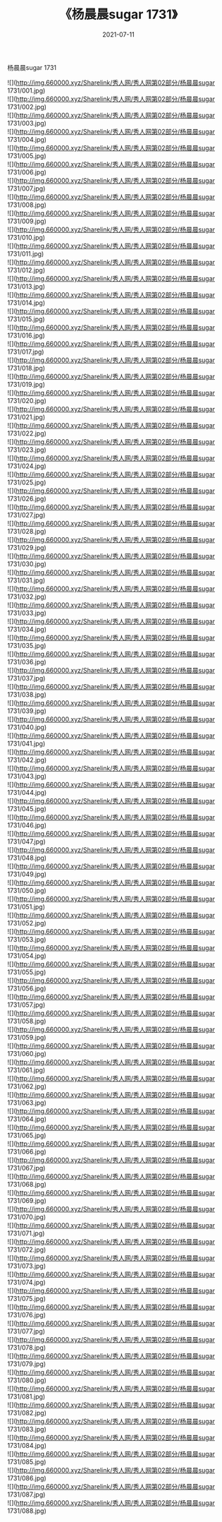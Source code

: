 ﻿---
layout: post
title:  《杨晨晨sugar 1731》
date:   2021-07-11
img: http://img.660000.xyz/Sharelink/秀人网/秀人网第02部分/杨晨晨sugar 1731/000.jpg
categories: [美女, 清纯, 唯美]
---

杨晨晨sugar 1731

  ![](http://img.660000.xyz/Sharelink/秀人网/秀人网第02部分/杨晨晨sugar 1731/001.jpg) <br> ![](http://img.660000.xyz/Sharelink/秀人网/秀人网第02部分/杨晨晨sugar 1731/002.jpg) <br> ![](http://img.660000.xyz/Sharelink/秀人网/秀人网第02部分/杨晨晨sugar 1731/003.jpg) <br> ![](http://img.660000.xyz/Sharelink/秀人网/秀人网第02部分/杨晨晨sugar 1731/004.jpg) <br> ![](http://img.660000.xyz/Sharelink/秀人网/秀人网第02部分/杨晨晨sugar 1731/005.jpg) <br> ![](http://img.660000.xyz/Sharelink/秀人网/秀人网第02部分/杨晨晨sugar 1731/006.jpg) <br> ![](http://img.660000.xyz/Sharelink/秀人网/秀人网第02部分/杨晨晨sugar 1731/007.jpg) <br> ![](http://img.660000.xyz/Sharelink/秀人网/秀人网第02部分/杨晨晨sugar 1731/008.jpg) <br> ![](http://img.660000.xyz/Sharelink/秀人网/秀人网第02部分/杨晨晨sugar 1731/009.jpg) <br> ![](http://img.660000.xyz/Sharelink/秀人网/秀人网第02部分/杨晨晨sugar 1731/010.jpg) <br> ![](http://img.660000.xyz/Sharelink/秀人网/秀人网第02部分/杨晨晨sugar 1731/011.jpg) <br> ![](http://img.660000.xyz/Sharelink/秀人网/秀人网第02部分/杨晨晨sugar 1731/012.jpg) <br> ![](http://img.660000.xyz/Sharelink/秀人网/秀人网第02部分/杨晨晨sugar 1731/013.jpg) <br> ![](http://img.660000.xyz/Sharelink/秀人网/秀人网第02部分/杨晨晨sugar 1731/014.jpg) <br> ![](http://img.660000.xyz/Sharelink/秀人网/秀人网第02部分/杨晨晨sugar 1731/015.jpg) <br> ![](http://img.660000.xyz/Sharelink/秀人网/秀人网第02部分/杨晨晨sugar 1731/016.jpg) <br> ![](http://img.660000.xyz/Sharelink/秀人网/秀人网第02部分/杨晨晨sugar 1731/017.jpg) <br> ![](http://img.660000.xyz/Sharelink/秀人网/秀人网第02部分/杨晨晨sugar 1731/018.jpg) <br> ![](http://img.660000.xyz/Sharelink/秀人网/秀人网第02部分/杨晨晨sugar 1731/019.jpg) <br> ![](http://img.660000.xyz/Sharelink/秀人网/秀人网第02部分/杨晨晨sugar 1731/020.jpg) <br> ![](http://img.660000.xyz/Sharelink/秀人网/秀人网第02部分/杨晨晨sugar 1731/021.jpg) <br> ![](http://img.660000.xyz/Sharelink/秀人网/秀人网第02部分/杨晨晨sugar 1731/022.jpg) <br> ![](http://img.660000.xyz/Sharelink/秀人网/秀人网第02部分/杨晨晨sugar 1731/023.jpg) <br> ![](http://img.660000.xyz/Sharelink/秀人网/秀人网第02部分/杨晨晨sugar 1731/024.jpg) <br> ![](http://img.660000.xyz/Sharelink/秀人网/秀人网第02部分/杨晨晨sugar 1731/025.jpg) <br> ![](http://img.660000.xyz/Sharelink/秀人网/秀人网第02部分/杨晨晨sugar 1731/026.jpg) <br> ![](http://img.660000.xyz/Sharelink/秀人网/秀人网第02部分/杨晨晨sugar 1731/027.jpg) <br> ![](http://img.660000.xyz/Sharelink/秀人网/秀人网第02部分/杨晨晨sugar 1731/028.jpg) <br> ![](http://img.660000.xyz/Sharelink/秀人网/秀人网第02部分/杨晨晨sugar 1731/029.jpg) <br> ![](http://img.660000.xyz/Sharelink/秀人网/秀人网第02部分/杨晨晨sugar 1731/030.jpg) <br> ![](http://img.660000.xyz/Sharelink/秀人网/秀人网第02部分/杨晨晨sugar 1731/031.jpg) <br> ![](http://img.660000.xyz/Sharelink/秀人网/秀人网第02部分/杨晨晨sugar 1731/032.jpg) <br> ![](http://img.660000.xyz/Sharelink/秀人网/秀人网第02部分/杨晨晨sugar 1731/033.jpg) <br> ![](http://img.660000.xyz/Sharelink/秀人网/秀人网第02部分/杨晨晨sugar 1731/034.jpg) <br> ![](http://img.660000.xyz/Sharelink/秀人网/秀人网第02部分/杨晨晨sugar 1731/035.jpg) <br> ![](http://img.660000.xyz/Sharelink/秀人网/秀人网第02部分/杨晨晨sugar 1731/036.jpg) <br> ![](http://img.660000.xyz/Sharelink/秀人网/秀人网第02部分/杨晨晨sugar 1731/037.jpg) <br> ![](http://img.660000.xyz/Sharelink/秀人网/秀人网第02部分/杨晨晨sugar 1731/038.jpg) <br> ![](http://img.660000.xyz/Sharelink/秀人网/秀人网第02部分/杨晨晨sugar 1731/039.jpg) <br> ![](http://img.660000.xyz/Sharelink/秀人网/秀人网第02部分/杨晨晨sugar 1731/040.jpg) <br> ![](http://img.660000.xyz/Sharelink/秀人网/秀人网第02部分/杨晨晨sugar 1731/041.jpg) <br> ![](http://img.660000.xyz/Sharelink/秀人网/秀人网第02部分/杨晨晨sugar 1731/042.jpg) <br> ![](http://img.660000.xyz/Sharelink/秀人网/秀人网第02部分/杨晨晨sugar 1731/043.jpg) <br> ![](http://img.660000.xyz/Sharelink/秀人网/秀人网第02部分/杨晨晨sugar 1731/044.jpg) <br> ![](http://img.660000.xyz/Sharelink/秀人网/秀人网第02部分/杨晨晨sugar 1731/045.jpg) <br> ![](http://img.660000.xyz/Sharelink/秀人网/秀人网第02部分/杨晨晨sugar 1731/046.jpg) <br> ![](http://img.660000.xyz/Sharelink/秀人网/秀人网第02部分/杨晨晨sugar 1731/047.jpg) <br> ![](http://img.660000.xyz/Sharelink/秀人网/秀人网第02部分/杨晨晨sugar 1731/048.jpg) <br> ![](http://img.660000.xyz/Sharelink/秀人网/秀人网第02部分/杨晨晨sugar 1731/049.jpg) <br> ![](http://img.660000.xyz/Sharelink/秀人网/秀人网第02部分/杨晨晨sugar 1731/050.jpg) <br> ![](http://img.660000.xyz/Sharelink/秀人网/秀人网第02部分/杨晨晨sugar 1731/051.jpg) <br> ![](http://img.660000.xyz/Sharelink/秀人网/秀人网第02部分/杨晨晨sugar 1731/052.jpg) <br> ![](http://img.660000.xyz/Sharelink/秀人网/秀人网第02部分/杨晨晨sugar 1731/053.jpg) <br> ![](http://img.660000.xyz/Sharelink/秀人网/秀人网第02部分/杨晨晨sugar 1731/054.jpg) <br> ![](http://img.660000.xyz/Sharelink/秀人网/秀人网第02部分/杨晨晨sugar 1731/055.jpg) <br> ![](http://img.660000.xyz/Sharelink/秀人网/秀人网第02部分/杨晨晨sugar 1731/056.jpg) <br> ![](http://img.660000.xyz/Sharelink/秀人网/秀人网第02部分/杨晨晨sugar 1731/057.jpg) <br> ![](http://img.660000.xyz/Sharelink/秀人网/秀人网第02部分/杨晨晨sugar 1731/058.jpg) <br> ![](http://img.660000.xyz/Sharelink/秀人网/秀人网第02部分/杨晨晨sugar 1731/059.jpg) <br> ![](http://img.660000.xyz/Sharelink/秀人网/秀人网第02部分/杨晨晨sugar 1731/060.jpg) <br> ![](http://img.660000.xyz/Sharelink/秀人网/秀人网第02部分/杨晨晨sugar 1731/061.jpg) <br> ![](http://img.660000.xyz/Sharelink/秀人网/秀人网第02部分/杨晨晨sugar 1731/062.jpg) <br> ![](http://img.660000.xyz/Sharelink/秀人网/秀人网第02部分/杨晨晨sugar 1731/063.jpg) <br> ![](http://img.660000.xyz/Sharelink/秀人网/秀人网第02部分/杨晨晨sugar 1731/064.jpg) <br> ![](http://img.660000.xyz/Sharelink/秀人网/秀人网第02部分/杨晨晨sugar 1731/065.jpg) <br> ![](http://img.660000.xyz/Sharelink/秀人网/秀人网第02部分/杨晨晨sugar 1731/066.jpg) <br> ![](http://img.660000.xyz/Sharelink/秀人网/秀人网第02部分/杨晨晨sugar 1731/067.jpg) <br> ![](http://img.660000.xyz/Sharelink/秀人网/秀人网第02部分/杨晨晨sugar 1731/068.jpg) <br> ![](http://img.660000.xyz/Sharelink/秀人网/秀人网第02部分/杨晨晨sugar 1731/069.jpg) <br> ![](http://img.660000.xyz/Sharelink/秀人网/秀人网第02部分/杨晨晨sugar 1731/070.jpg) <br> ![](http://img.660000.xyz/Sharelink/秀人网/秀人网第02部分/杨晨晨sugar 1731/071.jpg) <br> ![](http://img.660000.xyz/Sharelink/秀人网/秀人网第02部分/杨晨晨sugar 1731/072.jpg) <br> ![](http://img.660000.xyz/Sharelink/秀人网/秀人网第02部分/杨晨晨sugar 1731/073.jpg) <br> ![](http://img.660000.xyz/Sharelink/秀人网/秀人网第02部分/杨晨晨sugar 1731/074.jpg) <br> ![](http://img.660000.xyz/Sharelink/秀人网/秀人网第02部分/杨晨晨sugar 1731/075.jpg) <br> ![](http://img.660000.xyz/Sharelink/秀人网/秀人网第02部分/杨晨晨sugar 1731/076.jpg) <br> ![](http://img.660000.xyz/Sharelink/秀人网/秀人网第02部分/杨晨晨sugar 1731/077.jpg) <br> ![](http://img.660000.xyz/Sharelink/秀人网/秀人网第02部分/杨晨晨sugar 1731/078.jpg) <br> ![](http://img.660000.xyz/Sharelink/秀人网/秀人网第02部分/杨晨晨sugar 1731/079.jpg) <br> ![](http://img.660000.xyz/Sharelink/秀人网/秀人网第02部分/杨晨晨sugar 1731/080.jpg) <br> ![](http://img.660000.xyz/Sharelink/秀人网/秀人网第02部分/杨晨晨sugar 1731/081.jpg) <br> ![](http://img.660000.xyz/Sharelink/秀人网/秀人网第02部分/杨晨晨sugar 1731/082.jpg) <br> ![](http://img.660000.xyz/Sharelink/秀人网/秀人网第02部分/杨晨晨sugar 1731/083.jpg) <br> ![](http://img.660000.xyz/Sharelink/秀人网/秀人网第02部分/杨晨晨sugar 1731/084.jpg) <br> ![](http://img.660000.xyz/Sharelink/秀人网/秀人网第02部分/杨晨晨sugar 1731/085.jpg) <br> ![](http://img.660000.xyz/Sharelink/秀人网/秀人网第02部分/杨晨晨sugar 1731/086.jpg) <br> ![](http://img.660000.xyz/Sharelink/秀人网/秀人网第02部分/杨晨晨sugar 1731/087.jpg) <br> ![](http://img.660000.xyz/Sharelink/秀人网/秀人网第02部分/杨晨晨sugar 1731/088.jpg) <br>